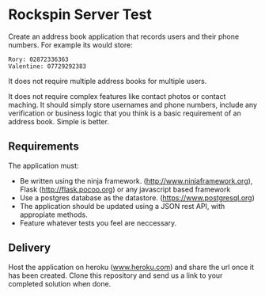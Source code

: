 # Rockspin Server Test

Create an address book application that records users and their phone numbers. For example its would store:

```
Rory: 02872336363
Valentine: 07729292383
```
It does not require multiple address books for multiple users.

It does not require complex features 
like contact photos or contact maching. It should simply store usernames and phone numbers, include any verification
or business logic that you think is a basic requirement of an address book. Simple is better.

## Requirements
The application must:
- Be written using the ninja framework. (http://www.ninjaframework.org), Flask (http://flask.pocoo.org) or any javascript based framework
- Use a postgres database as the datastore. (https://www.postgresql.org)
- The application should be updated using a JSON rest API, with appropiate methods. 
- Feature whatever tests you feel are neccessary.

## Delivery
Host the application on heroku (www.heroku.com) and share the url once it has been created. 
Clone this repository and send us a link to your completed solution when done.
